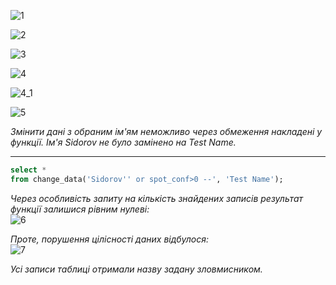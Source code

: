 ![1](https://user-images.githubusercontent.com/56599282/209482831-dc30e60a-3690-4749-a21e-be6351bbeea7.png)

![2](https://user-images.githubusercontent.com/56599282/209482832-66057f66-284e-49c6-8c75-f11392a31dfa.png)

![3](https://user-images.githubusercontent.com/56599282/209482833-6edeffc3-81a2-4d3d-9e3b-fc307638545c.png)

![4](https://user-images.githubusercontent.com/56599282/209482834-096a0ad8-fd81-44e8-b549-7820f8f5a274.png)

![4_1](https://user-images.githubusercontent.com/56599282/209482837-dfe89fc8-673b-4fc3-a5f3-6ca6f6e50914.png)

![5](https://user-images.githubusercontent.com/56599282/209482839-b540ab76-8c64-49b6-af95-12f85afe1586.png)


_Змінити дані з обраним ім'ям неможливо через обмеження накладені у функції. Ім'я Sidorov не було замінено на Test Name._

<hr>

```sql
select *
from change_data('Sidorov'' or spot_conf>0 --', 'Test Name');
```  
_Через особливість запиту на кількість знайдених записів результат функції залишися рівним нулеві:_  
![6](https://user-images.githubusercontent.com/56599282/209482845-c497d9ba-f421-4a82-974b-ea6ff9f17f84.png)

_Проте, порушення цілісності даних відбулося:_  
![7](https://user-images.githubusercontent.com/56599282/209482850-864176eb-7632-4c30-a528-a317e463a64a.png)

_Усі записи таблиці отримали назву задану зловмисником._

